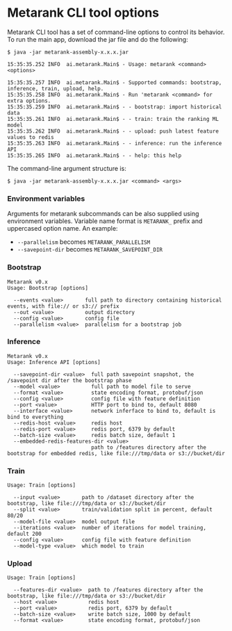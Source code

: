 # Metarank CLI tool options

Metarank CLI tool has a set of command-line options to control its behavior. To run the main app, download the jar file
and do the following:
```shell
$ java -jar metarank-assembly-x.x.x.jar

15:35:35.252 INFO  ai.metarank.Main$ - Usage: metarank <command> <options>

15:35:35.257 INFO  ai.metarank.Main$ - Supported commands: bootstrap, inference, train, upload, help.
15:35:35.258 INFO  ai.metarank.Main$ - Run 'metarank <command> for extra options. 
15:35:35.259 INFO  ai.metarank.Main$ - - bootstrap: import historical data
15:35:35.261 INFO  ai.metarank.Main$ - - train: train the ranking ML model
15:35:35.262 INFO  ai.metarank.Main$ - - upload: push latest feature values to redis
15:35:35.263 INFO  ai.metarank.Main$ - - inference: run the inference API
15:35:35.265 INFO  ai.metarank.Main$ - - help: this help

```

The command-line argument structure is:
```shell
$ java -jar metarank-assembly-x.x.x.jar <command> <args>
```

### Environment variables

Arguments for metarank subcommands can be also supplied using environment variables.
Variable name format is `METARANK_` prefix and uppercased option name. An example:
* `--parallelism` becomes `METARANK_PARALLELISM`
* `--savepoint-dir` becomes `METARANK_SAVEPOINT_DIR`

### Bootstrap

```shell
Metarank v0.x
Usage: Bootstrap [options]

  --events <value>       full path to directory containing historical events, with file:// or s3:// prefix
  --out <value>          output directory
  --config <value>       config file
  --parallelism <value>  parallelism for a bootstrap job
```

### Inference

```shell
Metarank v0.x
Usage: Inference API [options]

  --savepoint-dir <value>  full path savepoint snapshot, the /savepoint dir after the bootstrap phase
  --model <value>          full path to model file to serve
  --format <value>         state encoding format, protobuf/json
  --config <value>         config file with feature definition
  --port <value>           HTTP port to bind to, default 8080
  --interface <value>      network inferface to bind to, default is bind to everything
  --redis-host <value>     redis host
  --redis-port <value>     redis port, 6379 by default
  --batch-size <value>     redis batch size, default 1
  --embedded-redis-features-dir <value>
                           path to /features directory after the bootstrap for embedded redis, like file:///tmp/data or s3://bucket/dir
```

### Train

```shell
Usage: Train [options]

  --input <value>       path to /dataset directory after the bootstrap, like file:///tmp/data or s3://bucket/dir
  --split <value>       train/validation split in percent, default 80/20
  --model-file <value>  model output file
  --iterations <value>  number of iterations for model training, default 200
  --config <value>      config file with feature definition
  --model-type <value>  which model to train

```

### Upload

```shell
Usage: Train [options]

  --features-dir <value>  path to /features directory after the bootstrap, like file:///tmp/data or s3://bucket/dir
  --host <value>          redis host
  --port <value>          redis port, 6379 by default
  --batch-size <value>    write batch size, 1000 by default
  --format <value>        state encoding format, protobuf/json
```
